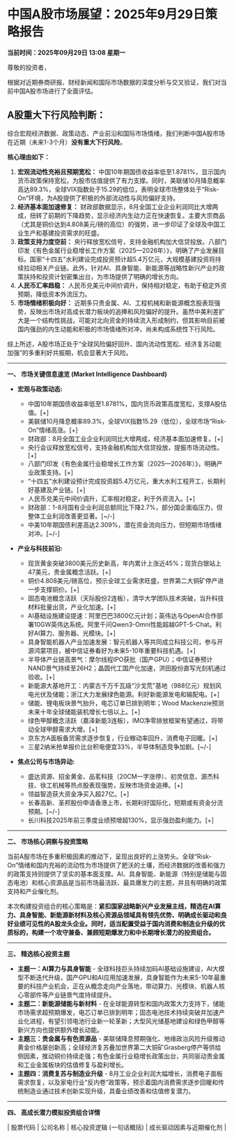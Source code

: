 # 中国A股市场展望：2025年9月29日策略报告

**当前时间：2025年09月29日 13:08 星期一**

尊敬的投资者，

根据对近期券商研报、财经新闻和国际市场数据的深度分析与交叉验证，我们对当前中国A股市场进行了全面评估。

## A股重大下行风险判断：

综合宏观经济数据、政策动态、产业前沿和国际市场情绪，我们判断中国A股市场在近期（未来1-3个月）**没有重大下行风险**。

**核心理由如下：**

1.  **宏观流动性充裕且预期宽松：** 中国10年期国债收益率低至1.8781%，显示国内货币政策保持宽松，为股市估值提供了有力支撑。同时，美联储10月降息概率高达89.3%，全球VIX指数处于15.29的低位，表明全球市场整体处于“Risk-On”环境，为A股提供了积极的外部流动性与风险偏好支持。
2.  **经济基本面加速修复：** 财政部数据显示，8月全国工业企业利润同比大增两成，扭转了前期的下降趋势，显示经济内生动力正在快速恢复。主要大宗商品（尤其是铜价达到4.808美元/磅的高位）的强势，进一步印证了全球及中国工业生产和基建投资需求的旺盛。
3.  **政策支持力度空前：** 央行释放宽松信号，支持金融机构加大信贷投放。八部门印发《有色金属行业稳增长工作方案（2025—2026年）》，明确了产业发展目标。国家“十四五”水利建设完成投资预计超5.4万亿元，大规模基建投资将持续拉动相关产业链。此外，针对AI、具身智能、新能源等战略性新兴产业的政策扶持和投资计划密集出台，为市场提供了明确的增长方向。
4.  **人民币汇率趋稳：** 人民币兑美元中间价调升，保持相对稳定，有助于稳定外资预期，降低资本外流压力。
5.  **市场情绪积极向好：** 近期多只贵金属、AI、工程机械和新能源概念股表现强势，反映出市场对高成长潜力板块的追捧和风险偏好的提升。虽然中美利差扩大是一个结构性挑战，可能对北向资金的持续流入形成制约，但其影响目前被国内强劲的内生动能和积极的市场情绪所对冲，尚未构成系统性下行风险。

综上所述，A股市场正处于“全球风险偏好回升、国内流动性宽松、经济复苏动能加强”的多重利好共振期，机会显著大于风险。

---

**一、 市场关键信息速览 (Market Intelligence Dashboard)**

*   **宏观与政策动态:**
    *   中国10年期国债收益率低至1.8781%，国内货币政策高度宽松，支撑A股估值。[+]
    *   美联储10月降息概率89.3%，全球VIX指数15.29（低位），全球市场“Risk-On”情绪高涨。[+]
    *   财政部：8月全国工业企业利润同比大增两成，经济基本面加速修复。[+]
    *   央行会议释放宽松信号，支持金融机构加大信贷投放，提振市场流动性。[+]
    *   八部门印发《有色金属行业稳增长工作方案（2025—2026年）》，明确产业政策支持。[+]
    *   “十四五”水利建设预计完成投资超5.4万亿元，重大水利工程开工，长期利好基建及产业链。[+]
    *   人民币兑美元中间价调升，汇率相对稳定，利于外资流入。[+]
    *   财政部：1-8月国有企业利润总额同比下降2.7%，部分国企面临压力，但整体工业利润改善更显著。[~/-]
    *   中美10年期国债利差高达2.309%，潜在资金流向压力，但短期市场情绪对冲。[~/-]

*   **产业与科技前沿:**
    *   现货黄金突破3800美元历史新高，年内累计上涨近45%；现货白银站上47美元，贵金属概念活跃。[+]
    *   铜价4.808美元/磅高位，预示全球工业需求旺盛，世界第二大铜矿停产进一步支撑铜价。[+]
    *   固态电池概念活跃（天际股份2连板），清华大学团队技术突破，当升科技材料批量出货，产业化加速。[+]
    *   AI基础设施建设提速：阿里巴巴3800亿元计划；英伟达与OpenAI合作部署10GW英伟达系统。阿里千问Qwen3-Omni性能超越GPT-5-Chat。利好AI算力、服务器、光模块。[+]
    *   具身智能机器人产业加速发展：智元机器人等共同成立科技公司，参与开源鸿蒙项目，被中信证券看好为未来5-10年重要科技机遇。[+]
    *   半导体产业链高景气：摩尔线程IPO获批（国产GPU）；中信证券预计NAND景气持续至26H2；晶圆代工国产化加速，洪田股份直写光刻机通过验收。[+]
    *   新能源大基地开工：内蒙古千万千瓦级“沙戈荒”基地（988亿元）规划风电光伏及储能；浙江大力发展绿色能源。利好新能源发电和输配电。[+]
    *   储能、锂电板块景气抬升，电芯订单已排到明年；Wood Mackenzie预测未来十年全球储能装机增长七倍以上。[+]
    *   绿色甲醇概念活跃（嘉泽新能3连板），IMO净零排放框架有望通过，将带动全球甲醇需求大增。[+]
    *   京东方A面板备货需求逐步恢复，行业稼动率回升，消费电子回暖。[+]
    *   三星2纳米抢单报价比台积电便宜33%，半导体制造竞争加剧。[~/-]

*   **焦点公司与市场异动:**
    *   盛达资源、招金黄金、品茗科技（20CM一字涨停）、初灵信息、源杰科技、徐工机械等热点股表现强势，反映市场资金追捧。[+]
    *   领益智造获大资金净买入超27亿。[+]
    *   长春高新、圣邦股份申请香港上市，长期利好国际化，短期或有资金分流预期。[~/-]
    *   长川科技2025年前三季度业绩预增超130%，显示强劲盈利能力。[+]

---

**二、 市场核心洞察与投资策略**

当前A股市场在多重积极因素的推动下，呈现出良好的上涨势头。全球“Risk-On”情绪和国内充裕的流动性为市场提供了肥沃的土壤，而经济数据的改善和强力的政策支持则提供了坚实的基本面支撑。AI、具身智能、新能源（特别是储能与固态电池）和核心资源品是当前市场最活跃、最具爆发力的主题，并且有明确的政策支持和产业催化剂。

本次构建投资组合的核心策略是：**紧扣国家战略新兴产业发展主线，精选在AI算力、具身智能、新能源新材料及核心资源品领域具有领先优势、明确成长驱动和良好业绩可见性的A股龙头企业。同时，适当配置受益于国内消费和制造业升级的优质标的，构建一个攻守兼备、兼顾短期爆发力和中长期增长潜力的投资组合。**

---

**三、 精选核心投资主题**

*   **主题一：AI算力与具身智能** - 全球科技巨头持续加码AI基础设施建设，AI大模型不断迭代升级，国产GPU和AI应用加速发展，具身智能作为未来5-10年最重要的科技产业机会，正在从概念走向产业落地，带动算力、光模块、机器人核心零部件等产业链景气度持续提升。
*   **主题二：新能源储能与新材料** - 在全球能源转型和国内政策大力支持下，储能市场需求超预期爆发，电芯订单已排到明年；固态电池技术持续突破并加速产业化进程，有望引领电池行业新一轮革新；大型风光储基地建设和绿色甲醇等新兴方向也提供额外增长动能。
*   **主题三：贵金属与有色资源品** - 美联储降息预期强化、地缘政治风险升级推动黄金价格屡创新高；全球经济复苏叠加世界第二大铜矿Grasberg停产等供给侧因素，推动铜价持续走强；有色金属行业稳增长政策出台，共同驱动贵金属和工业金属板块的估值修复与盈利增长。
*   **主题四：消费复苏与制造业升级** - 8月工业企业利润大幅增长，消费电子面板需求恢复，以及家电行业“反内卷”政策等，预示着国内消费需求逐步回暖和传统制造业通过技术创新实现升级，具备业绩改善和估值修复潜力。

---

**四、 高成长潜力模拟投资组合详情**

| 股票代码 | 公司名称   | 核心投资逻辑 (一句话概括)                  | 成长驱动因素与近期催化剂                                                                                                                                                                                                                                                                                                                                                                                                                                                                                                                                                                                                                                                                                                                                                                                                                                                                                                                                                                                                                                                                                                                                                                                                                                                                                                                                                                                                                                                                                                                                                                                                                                                                                                                                                                                                                                                                                                                                                                                                                                                                                                                                                                                                                                                                                                                                                                                                                                                                                                                                                                                                                                                                                                                                                                                                                                                                                                                                                                                                                                                                                                                                                                                                                                                                                                                                                                                                                                                                                                                                                                                                                                                                                                                                                                                                                                                                                                                                                                                                                                                                                                                                                                                                                                                                                                                                                                                                                                                                                                                                                                                                                                                                                                                                                                                                                                                                                                                                                                                                                                                                                                                                                                                                                                                                                                                                                                                                                                                                                                                                                                                                                                                                                                                                                                                                                                                                                                                                                                                                                                                                                                                                                                                                                                                                                                                                                                                                                                                                                                                                                                                                                                                                                                                                                                                                                                                                                                                                                                                                                                                                                                                                                                                                                                                                                                                                                                                                                                                                                                                                                                                                                                                                                                                                                                                                                                                                                                                                                                                                                                                                                                                                                                                                                                                                                                                                                                                                                                                                                                                                                                                                                                                                                                                                                                                                                                                                                                                                                                                                                                                                                                                                                                                                                                                                                                                                                                                                                                                                                                                                                                                                                                                                                                                                                                                                                                                                                                                                                                                                                                                                                                                                                                                                                                                                                                                                                                                                                                                                                                                                                                                                                                                                                                                                                                                                                                                                                                                                                                                                                                                                                                                                                                                                                                                                                                                                                                                                                                                                                                                                                                                                                                                                                                                                                                                                                                                                                                                                                                                                                                                                                                                                                                                                                                                                                                                                                                                                                                                                                                                                                                                                                                                                                                                                                                                                                                                                                                                                                                                                                                                                                                                                                                                                                                                                                                                                                                                                                                                                                                                                                                                                                                                                                                                                                                                                                                                                                                                                                                                                                                                                                                                                                                                                                                                                                                                                                                                                                                                                                                                                                                                                                                                                                                                                                                                                                                                                                                                                                                                                                                                                                                                                                                                                                                                                                                                                                                                                                                                                                                                                                                                                                                                                                                                                                                                                                                                                                                                                                                                                                                                                                                                                                                                                                                                                                                                                                                                                                                                                                                                                                                                                                                                                                                                                                                                                                                                                                                                                                                                                                                                                                                                                                                                                                                                                                                                                                                                                                                                                                                                                                                                                                                                                                                                                                                                                                                                                                                                                                                                                                                                                                                                                                                                                                                                                                                                                                                                                                                                                                                                                                                                                                                                                                                                                                                                                                                                                                                                                                                                                                                                                                                                                                                                                                                                                                                                                                                                                                                                                                                                                                                                                                                                                                                                                                                                                                                                                                                                                                                                                                                                                                                                                                                                                                                                                                                                                                                                                                                                                                                                                                                                                                                                                                                                                                                                                                                                                                                                                                                                                                                                                                                                                                                                                                                                                                                                                                                                                                                                                                                                                                                                                                                                                                                                                                                                                                                                                                                                                                                                                                                                                                                                                                                                                                                                                                                                                                                                                                                                                                                                                                                                                                                                                                                                                                                                                                                                                                                                                                                                                                                                                                                                                                                                                                                                                                                                                                                                                                                                                                                                                                                                                                                                                                                                                                                                                                                                                                                                                                                                                                                                                                                                                                                                                                                                                                                                                                                                                                                                                                                                                                                                                                                                                                                                                                                                                                                                                                                                                                                                                                                                                                                                                                                                                                                                                                                                                                                                                                                                                                                                                                                                                                                                                                                                                                                                                                                                                                                                                                                                                                                                                                                                                                                                                                                                                                                                                                                                                                                                                                                                                                                                                                                                                                                                                                                                                                                                                                                                                                                                                                                                                                                                                                                                                                                                                                                                                                                                                                                                                                                                                                                                                                                                                                                                                                                                                                                                                                                                                                                                                                                                                                                                                                                                                                                                                                                                                                                                                                                                                                                                                                                                                                                                                                                                                                                                                                                                                                                                                                                                                                                                                                                                                                                                                                                                                                                                                                                                                                                                                                                                                                                                                                                                                                                                                                                                                                                                                                                                                                                                                                                                                                                                                                                                                                                                                                                                                                                                                                                                                                                                                                                                                                                                                                                                                                                                                                                                                                                                                                                                                                                                                                                                                                                                                                                                                                                                                                                                                                                                                                                                                                                                                                                                                                                                                                                                                                                                                                                                                                                                                                                                                                                                                                                                                                                                                                                                                                                                                                                                                                                                                                                                                                                                                                                                                                                                                                                                                                                                                                                                                                                                                                                                                                                                                                                                                                                                                                                                                                                                                                                                                                                                                                                                                                                                                                                                                                                                                                                                                                                                                                                                                                                                                                                                                                                                                                                                                                                                                                                                                                                                                                                                                                                                                                                                                                                                                                                                                                                                                                                                                                                                                                                                                                                                                                                                                                                                                                                                                                                                                                                                                                                                                                                                                                                                                                                                                                                                                                                                                                                                                                                                                                                                                                                                                                                                                                                                                                                                                                                                                                                                                                                                                                                                                                                                                                                                                                                                                                                                                                                                                                                                                                                                                                                                                                                                                                                                                                                                                                                                                                                                                                                                                                                                                                                                                                                                                                                                                                                                                                                                                                                                                                                                                                                                                                                                                                                                                                                                                                                                                                                                                                                                                                                                                                                                                                                                                                                                                                                                                                                                                                                                                                                                                                                                                                                                                                                                                                                                                                                                                                                                                                                                                                                                                                                                                                                                                                                                                                                                                                                                                                                                                                                                                                                                                                                                                                                                                                                                                                                                                                                                                                                                                                                                                                                                                                                                                                                                                                                                                                                                                                                                                                                                                                                                                                                                                                                                                                                                                                                                                                                                                                                                                                                                                                                                                                                                                                                                                                                                                                                                                                                                                                                                                                                                                                                                                                                                                                                                                                                                                                                                                                                                                                                                                                                                                                                                                                                                                                                                                                                                                                                                                                                                                                                                                                                                                                                                                                                                                                                                                                                                                                                                                                                                                                                                                                                                                                                                                                                                                                                                                                                                                                                                                                                                                                                                                                                                                                                                                                                                                                                                                                                                                                                                                                                                                                                                                                                                                                                                                                                                                                                                                                                                                                                                                                                                                                                                                                                                                                                                                                                                                                                                                                                                                                                                                                                                                                                                                                                                                                                                                                                                                                                                                                                                                                                                                                                                                                                                                                                                                                                                                                                                                                                                                                                                                                                                                                                                                                                                                                                                                                                                                                                                                                                                                                                                                                                                                                                                                                                                                                                                                                                                                                                                                                                                                                                                                                                                                                                                                                                                                                                                                                                                                                                                                                                                                                                                                                                                                                                                                                                                                                                                                                                                                                                                                                                                                                                                                                                                                                                                                                                                                                                                                                                                                                                                                                                                                                                                                                                                                                                                                                                                                                                                                                                                                                                                                                                                                                                                                                                                                                                                                                                                                                                                                                                                                                                                                                                                                                                                                                                                                                                                                                                                                                                                                                                                                                                                                                                                                                                                                                                                                                                                                                                                                                                                                                                                                                                                                                                                                                                                                                                                                                                                                                                                                                                                                                                                                                                                                                                                                                                                                                                                                                                                                                                                                                                                                                                                                                                                                                                                                                                                                                                                                                                                                                                                                                                                                                                                                                                                                                                                                                                                                                                                                                                                                                                                                                                                                                                                                                                                                                                                                                                                                                                                                                                                                                                                                                                                                                                                                                                                                                                                                                                                                                                                                                                                                                                                                                                                                                                                                                                                                                                                                                                                                                                                                                                                                                                                                                                                                                                                                                                                                                                                                                                                                                                                                                                                                                                                                                                                                                                                                                                                                                                                                                                                                                                                                                                                                                                                                                                                                                                                                                                                                                                                                                                                                                                                                                                                                                                                                                                                                                                                                                                                                                                                                                                                                                                                                                                                                                                                                                                                                                                                                                                                                                                                                                                                                                                                                                                                                                                                                                                                                                                                                                                                                                                                                                                                                                                                                                                                                                                                                                                                                                                                                                                                                                                                                                                                                                                                                                                                                                                                                                                                                                                                                                                                                                                                                                                                                                                                                                                                                                                                                                                                                                                                                                                                                                                                                                                                                                                                                                                                                                                                                                                                                                                                                                                                                                                                                                                                                                                                                                                                                                                                                                                                                                                                                                                                                                                                                                                                                                                                                                                                                                                                                                                                                                                                                                                                                                                                                                                                                                                                                                                                                                                                                                                                                                                                                                                                                                                                                                                                                                                                                                                                                                                                                                                                                                                                                                                                                                                                                                                                                                                                                                                                                                                                                                                                                                                                                                                                                                                                                                                                                                                                                                                                                                                                                                                                                                                                                                                                                                                                                                                                                                                                                                                                                                                                                                                                                                                                                                                                                                                                                                                                                                                                                                                                                                                                                                                                                                                                                                                                                                                                                                                                                                                                                                                                                                                                                                                                                                                                                                                                                                                                                                                                                                                                                                                                                                                                                                                                                                                                                                                                                                                                                                                                                                                                                                                                                                                                                                                                                                                                                                                                                                                                                                                                                                                                                                                                                                                                                                                                                                                                                                                                                                                                                                                                                                                                                                                                                                                                                                                                                                                                                                                                                                                                                                                                                                                                                                                                                                                                                                                                                                                                                                                                                                                                                                                                                                                                                                                                                                                                                                                                                                                                                                                                                                                                                                                                                                                                                                                                                                                                                                                                                                                                                                                                                                                                                                                                                                                                                                                                                                                                                                                                                                                                                                                                                                                                                                                                                                                                                                                                                                                                                                                                                                                                                                                                                                                                                                                                                                                                                                                                                                                                                                                                                                                                                                                                                                                                                                                                                                                                                                                                                                                                                                                                                                                                                                                                                                                                                                                                                                                                                                                                                                                                                                                                                                                                                                                                                                                                                                                                                                                                                                                                                                                                                                                                                                                                                                                                                                                                                                                                                                                                                                                                                                                                                                                                                                                                                                                                                                                                                                                                                                                                                                                                                                                                                                                                                                                                                                                                                                                                                                                                                                                                                                                                                                                                                                                                                                                                                                                                                                                                                                                                                                                                                                                                                                                                                                                                                                                                                                                                                                                                                                                                                                                                                                                                                                                                                                                                                                                                                                                                                                                                                                                                                                                                                                                                                                                                                                                                                                                                                                                                                                                                                                                                                                                                                                                                                                                                                                                                                                                                                                                                                                                                                                                                                                                                                                                                                                                                                                                                                                                                                                                                                                                                                                                                                                                                                                                                                                                                                                                                                                                                                                                                                                                                                                                                                                                                                                                                                                                                                                                                                                                                                                                                                                                                                                                                                                                                                                                                                                                                                                                                                                                                                                                                                                                                                                                                                                                                                                                                                                                                                                                                                                                                                                                                                                                                                                                                                                                                                                                                                                                                                                                                                                                                                                                                                                                                                                                                                                                                                                                                                                                                                                                                                                                                                                                                                                                                                                                                                                                                                                                                                                                                                                                                                                                                                                                                                                                                                                                                                                                                                                                                                                                                                                                                                                                                                                                                                                                                                                                                                                                                                                                                                                                                                                                                                                                                                                                                                                                                                                                                                                                                                                                                                                                                                                                                                                                                                                                                                                                                                                                                                                                                                                                                                                                                                                                                                                                                                                                                                                                                                                                                                                                                                                                                                                                                                                                                                                                                                                                                                                                                                                                                                                                                                                                                                                                                                                                                                                                                                                                                                                         |